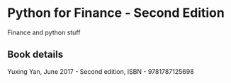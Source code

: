 # Python for Finance - Second Edition

Finance and python stuff
## Book details
 Yuxing Yan, June 2017 - Second edition, ISBN - 9781787125698
